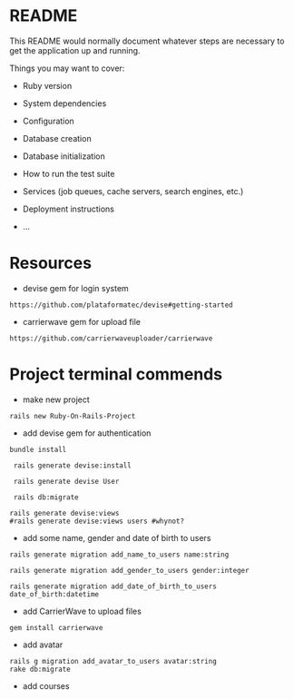 # README

This README would normally document whatever steps are necessary to get the
application up and running.

Things you may want to cover:

* Ruby version

* System dependencies

* Configuration

* Database creation

* Database initialization

* How to run the test suite

* Services (job queues, cache servers, search engines, etc.)

* Deployment instructions

* ...


# Resources

* devise gem for login system
```
https://github.com/plataformatec/devise#getting-started
```
* carrierwave gem for upload file
```
https://github.com/carrierwaveuploader/carrierwave
```


# Project terminal commends 

* make new project

```
rails new Ruby-On-Rails-Project
``` 

* add devise gem for authentication
```
bundle install
```
```
 rails generate devise:install
```
```
 rails generate devise User
```
```
 rails db:migrate
```
```
rails generate devise:views
#rails generate devise:views users #whynot?
```
* add some name, gender and date of birth to users
```
rails generate migration add_name_to_users name:string
```
```
rails generate migration add_gender_to_users gender:integer
```
```
rails generate migration add_date_of_birth_to_users date_of_birth:datetime
```
* add CarrierWave  to upload files
```
gem install carrierwave
```
* add avatar
```
rails g migration add_avatar_to_users avatar:string
rake db:migrate
```
* add courses
```

```

